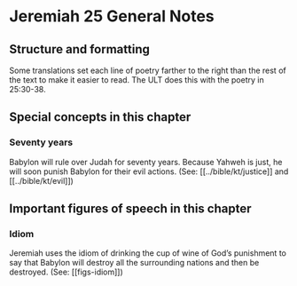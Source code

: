 # Jeremiah 25 General Notes
## Structure and formatting

Some translations set each line of poetry farther to the right than the rest of the text to make it easier to read. The ULT does this with the poetry in 25:30-38.

## Special concepts in this chapter

### Seventy years

Babylon will rule over Judah for seventy years. Because Yahweh is just, he will soon punish Babylon for their evil actions. (See: [[../bible/kt/justice]] and [[../bible/kt/evil]])

## Important figures of speech in this chapter

### Idiom

Jeremiah uses the idiom of drinking the cup of wine of God’s punishment to say that Babylon will destroy all the surrounding nations and then be destroyed. (See: [[figs-idiom]])